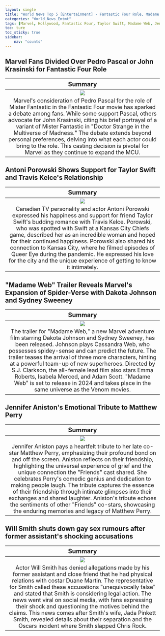 ```yaml
---
layout: single
title: "World News Top 5 [Entertainment] - Fantastic Four Role, Madame Web Trailer, Will Smith gay sex rumours"
categories: "World_News_Entmt"
tags: [Marvel, Hollywood, Fantastic Four, Taylor Swift, Madame Web, Jennifer Aniston, Matthew Perry, Friends, Will Smith, Gay sex rumours]
toc: ture
toc_sticky: true
sidebar:
    nav: "counts"
---
```


<style>
table th:first-of-type {
    width: 100%;
    font-size: 20px;
}
table td:nth-of-type(1) {
    width: 100%;
    font-size: 18px;
}
</style>

## Marvel Fans Divided Over Pedro Pascal or John Krasinski for Fantastic Four Role

Summary | 
:---:|
![](/assets/images/2023-11-16-World_News_Entmt_231116_1-1.webp) |
Marvel's consideration of Pedro Pascal for the role of Mister Fantastic in the Fantastic Four movie has sparked a debate among fans. While some support Pascal, others advocate for John Krasinski, citing his brief portrayal of a variant of Mister Fantastic in "Doctor Strange in the Multiverse of Madness." The debate extends beyond personal preferences, delving into what each actor could bring to the role. This casting decision is pivotal for Marvel as they continue to expand the MCU. |

## Antoni Porowski Shows Support for Taylor Swift and Travis Kelce's Relationship

Summary | 
:---:|
![](/assets/images/2023-11-16-World_News_Entmt_231116_1-2.webp) |
Canadian TV personality and actor Antoni Porowski expressed his happiness and support for friend Taylor Swift's budding romance with Travis Kelce. Porowski, who was spotted with Swift at a Kansas City Chiefs game, described her as an incredible woman and hoped for their continued happiness. Porowski also shared his connection to Kansas City, where he filmed episodes of Queer Eye during the pandemic. He expressed his love for the city and the unique experience of getting to know it intimately. |

## "Madame Web" Trailer Reveals Marvel's Expansion of Spider-Verse with Dakota Johnson and Sydney Sweeney

Summary | 
:---:|
![](/assets/images/2023-11-16-World_News_Entmt_231116_1-3.webp) |
The trailer for "Madame Web," a new Marvel adventure film starring Dakota Johnson and Sydney Sweeney, has been released. Johnson plays Cassandra Web, who possesses spidey-sense and can predict the future. The trailer teases the arrival of three more characters, hinting at a powerful team-up of new superheroes. Directed by S.J. Clarkson, the all-female lead film also stars Emma Roberts, Isabela Merced, and Adam Scott. "Madame Web" is set to release in 2024 and takes place in the same universe as the Venom movies. |

## Jennifer Aniston's Emotional Tribute to Matthew Perry

Summary | 
:---:|
![](/assets/images/2023-11-16-World_News_Entmt_231116_1-4.webp) |
Jennifer Aniston pays a heartfelt tribute to her late co-star Matthew Perry, emphasizing their profound bond on and off the screen. Aniston reflects on their friendship, highlighting the universal experience of grief and the unique connection the "Friends" cast shared. She celebrates Perry's comedic genius and dedication to making people laugh. The tribute captures the essence of their friendship through intimate glimpses into their exchanges and shared laughter. Aniston's tribute echoes the sentiments of other "Friends" co-stars, showcasing the enduring memories and legacy of Matthew Perry. |

## Will Smith shuts down gay sex rumours after former assistant's shocking accusations

Summary | 
:---:|
![](/assets/images/2023-11-16-World_News_Entmt_231116_1-5.webp) |
Actor Will Smith has denied allegations made by his former assistant and close friend that he had physical relations with costar Duane Martin. The representative for Smith called these accusations "unequivocally false" and stated that Smith is considering legal action. The news went viral on social media, with fans expressing their shock and questioning the motives behind the claims. This news comes after Smith's wife, Jada Pinkett Smith, revealed details about their separation and the Oscars incident where Smith slapped Chris Rock. |